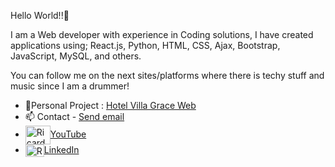 Hello World!!👋

I am a Web developer with experience in Coding solutions, I have created applications using; React.js, Python, HTML, CSS, Ajax, Bootstrap, JavaScript, MySQL, and others.

You can follow me on the next sites/platforms where there is techy stuff and music since I am a drummer! 
<ul> 
<li> 👷Personal Project : <a href="https://rickpatinor.wixsite.com/hotelvillagrace">Hotel Villa Grace Web</a></li> 
 <li> 📫 Contact - <a href="mailto:rickpatinor@gmail.com">Send email</a>  </li> 
<li><a href="https://www.youtube.com/channel/UCvx1L_--KHipWktvCwQAo7g" rel="nofollow"><img align="center" src="https://raw.githubusercontent.com/rahuldkjain/github-profile-readme-generator/master/src/images/icons/Social/youtube.svg" alt="Ricardo-Patino" height="30" width="40" style="max-width: 100%;">YouTube</a></li>
<li><a href="https://www.linkedin.com/in/ricardopatino1/" rel="nofollow"><img align="center" src="https://raw.githubusercontent.com/rahuldkjain/github-profile-readme-generator/master/src/images/icons/Social/linked-in-alt.svg" alt="Ricardo-Patino" height="20" width="30" style="max-width: 100%;">LinkedIn</a></li> 
</ul>
<!-- **Ricardo-Patino/Ricardo-Patino** is a ✨ _special_ ✨ repository because its `README.md` (this file) appears on your GitHub profile.

Here are some ideas to get you started:

- 🔭 I’m currently working on ...
- 🌱 I’m currently learning ...
- 👯 I’m looking to collaborate on ...
- 🤔 I’m looking for help with ...
- 💬 Ask me about ...
- ...
- 😄 Pronouns: ...
- ⚡ Fun fact: ...
-->
